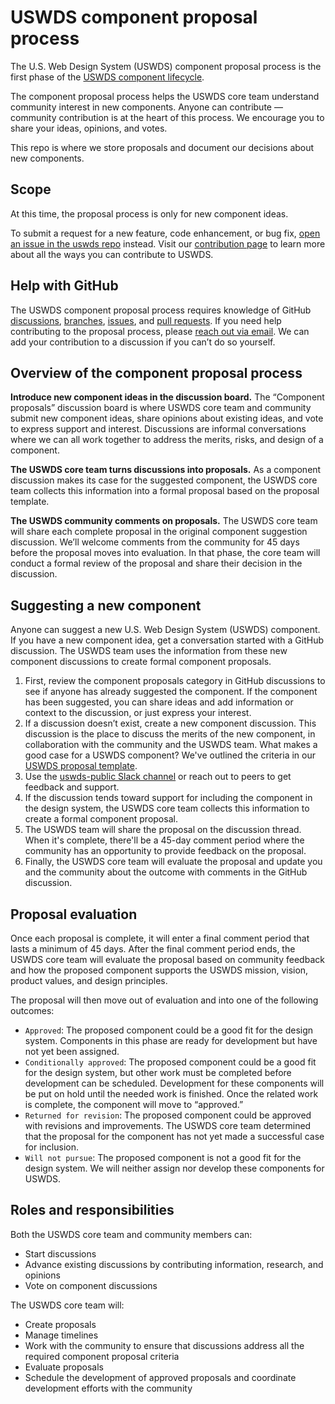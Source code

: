 # USWDS component proposal process

The U.S. Web Design System (USWDS) component proposal process is the first phase of the [USWDS component lifecycle](https://designsystem.digital.gov/components/lifecycle/).

The component proposal process helps the USWDS core team understand community interest in new components.
Anyone can contribute — community contribution is at the heart of this process. We encourage you to share your ideas, opinions, and votes.

This repo is where we store proposals and document our decisions about new components.

## Scope

At this time, the proposal process is only for new component ideas.

To submit a request for a new feature, code enhancement, or bug fix, [open an issue in the uswds repo](https://github.com/uswds/uswds/issues/new/choose) instead.
Visit our [contribution page](https://designsystem.digital.gov/about/contribute/) to learn more about all the ways you can contribute to USWDS.

## Help with GitHub

The USWDS component proposal process requires knowledge of GitHub
[discussions](https://docs.github.com/en/discussions/collaborating-with-your-community-using-discussions/collaborating-with-maintainers-using-discussions),
[branches](https://docs.github.com/en/pull-requests/collaborating-with-pull-requests/proposing-changes-to-your-work-with-pull-requests/about-branches),
[issues](https://docs.github.com/en/issues/tracking-your-work-with-issues/creating-an-issue),
and [pull requests](https://docs.github.com/en/pull-requests/collaborating-with-pull-requests/proposing-changes-to-your-work-with-pull-requests/about-pull-requests).
If you need help contributing to the proposal process, please [reach out via email](mailto:uswds@gsa.gov).
We can add your contribution to a discussion if you can’t do so yourself.

## Overview of the component proposal process

**Introduce new component ideas in the discussion board.**
The “Component proposals” discussion board is where USWDS core team and community submit new component ideas, share opinions about existing ideas, and vote to express support and interest.
Discussions are informal conversations where we can all work together to address the merits, risks, and design of a component.

**The USWDS core team turns discussions into proposals.**
As a component discussion makes its case for the suggested component, the USWDS core team collects this information into a formal proposal based on the proposal template.

**The USWDS community comments on proposals.**
The USWDS core team will share each complete proposal in the original component suggestion discussion.
We’ll welcome comments from the community for 45 days before the proposal moves into evaluation.
In that phase, the core team will conduct a formal review of the proposal and share their decision in the discussion.

## Suggesting a new component

Anyone can suggest a new U.S. Web Design System (USWDS) component.
If you have a new component idea, get a conversation started with a GitHub discussion.
The USWDS team uses the information from these new component discussions to create formal component proposals.

1. First, review the component proposals category in GitHub discussions to see if anyone has already suggested the component.
  If the component has been suggested, you can share ideas and add information or context to the discussion, or just express your interest.
1. If a discussion doesn’t exist, create a new component discussion.
  This discussion is the place to discuss the merits of the new component, in collaboration with the community and the USWDS team.
  What makes a good case for a USWDS component?
  We've outlined the criteria in our [USWDS proposal template](https://github.com/uswds/uswds-proposals/tree/main/proposals/_proposal-template.md).
1. Use the [uswds-public Slack channel](https://gsa-tts.slack.com/archives/C3F14AHSQ) or reach out to peers to get feedback and support.
1. If the discussion tends toward support for including the component in the design system, the USWDS core team collects this information to create a formal component proposal.
1. The USWDS team will share the proposal on the discussion thread.
  When it's complete, there'll be a 45-day comment period where the community has an opportunity to provide feedback on the proposal.
1. Finally, the USWDS core team will evaluate the proposal and update you and the community about the outcome with comments in the GitHub discussion.

## Proposal evaluation

Once each proposal is complete, it will enter a final comment period that lasts a minimum of 45 days.
After the final comment period ends, the USWDS core team will evaluate the proposal based on community feedback and how the proposed component supports the USWDS mission, vision, product values, and design principles.

The proposal will then move out of evaluation and into one of the following outcomes:

- `Approved`: The proposed component could be a good fit for the design system.
  Components in this phase are ready for development but have not yet been assigned.
- `Conditionally approved`: The proposed component could be a good fit for the design system, but other work must be completed before development can be scheduled.
  Development for these components will be put on hold until the needed work is finished.
  Once the related work is complete, the component will move to “approved.”
- `Returned for revision`: The proposed component could be approved with revisions and improvements.
  The USWDS core team determined that the proposal for the component has not yet made a successful case for inclusion.
- `Will not pursue`: The proposed component is not a good fit for the design system.
  We will neither assign nor develop these components for USWDS.

## Roles and responsibilities

Both the USWDS core team and community members can:

- Start discussions
- Advance existing discussions by contributing information, research, and opinions
- Vote on component discussions

The USWDS core team will:

- Create proposals
- Manage timelines
- Work with the community to ensure that discussions address all the required component proposal criteria
- Evaluate proposals
- Schedule the development of approved proposals and coordinate development efforts with the community
